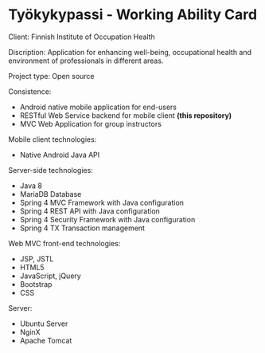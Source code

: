 # Työkykypassi - Working Ability Card

Client: Finnish Institute of Occupation Health

Discription: Application for enhancing well-being, occupational health and environment of professionals in different areas.

Project type: Open source 

Consistence:
   - Android native mobile application for end-users
   - RESTful Web Service backend for mobile client **(this repository)**
   - MVC Web Application for group instructors

Mobile client technologies:
   - Native Android Java API

Server-side technologies:
   - Java 8
   - MariaDB Database
   - Spring 4 MVC Framework with Java configuration
   - Spring 4 REST API with Java configuration
   - Spring 4 Security Framework with Java configuration
   - Spring 4 TX Transaction management

Web MVC front-end technologies:
   - JSP, JSTL
   - HTML5
   - JavaScript, jQuery
   - Bootstrap
   - CSS
   
Server:
   - Ubuntu Server
   - NginX
   - Apache Tomcat

